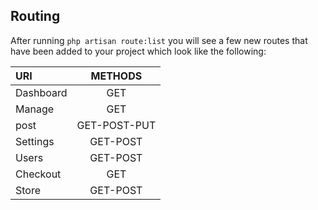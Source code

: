 ## Routing

After running `php artisan route:list` you will see a few new routes that have been added to your project which look like the following:

| URI         | METHODS  | 
| :---        | :----:   |  
| Dashboard   | GET      | 
| Manage      | GET      | 
| post        | GET-POST-PUT| 
| Settings    | GET-POST | 
| Users       | GET-POST | 
| Checkout    | GET      | 
| Store       | GET-POST  | 
